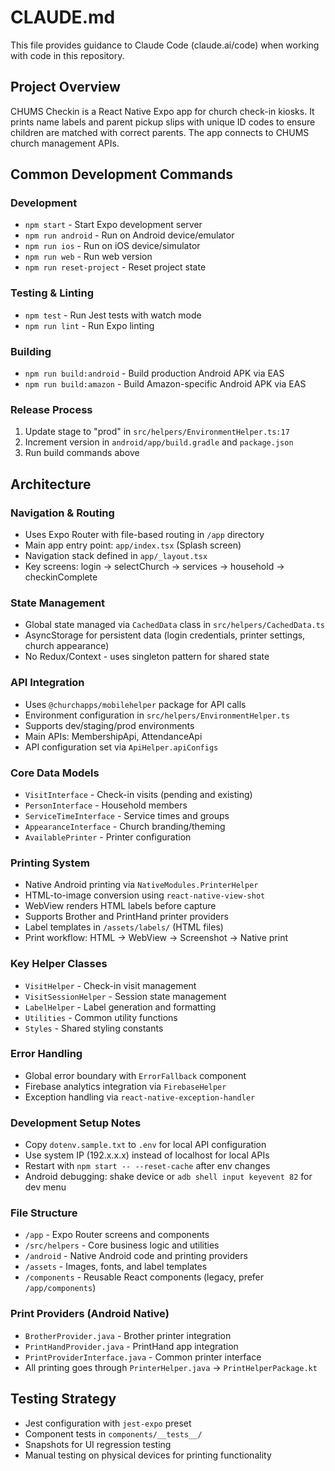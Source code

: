 # CLAUDE.md

This file provides guidance to Claude Code (claude.ai/code) when working with code in this repository.

## Project Overview

CHUMS Checkin is a React Native Expo app for church check-in kiosks. It prints name labels and parent pickup slips with unique ID codes to ensure children are matched with correct parents. The app connects to CHUMS church management APIs.

## Common Development Commands

### Development
- `npm start` - Start Expo development server
- `npm run android` - Run on Android device/emulator  
- `npm run ios` - Run on iOS device/simulator
- `npm run web` - Run web version
- `npm run reset-project` - Reset project state

### Testing & Linting
- `npm test` - Run Jest tests with watch mode
- `npm run lint` - Run Expo linting

### Building
- `npm run build:android` - Build production Android APK via EAS
- `npm run build:amazon` - Build Amazon-specific Android APK via EAS

### Release Process
1. Update stage to "prod" in `src/helpers/EnvironmentHelper.ts:17`
2. Increment version in `android/app/build.gradle` and `package.json`
3. Run build commands above

## Architecture

### Navigation & Routing
- Uses Expo Router with file-based routing in `/app` directory
- Main app entry point: `app/index.tsx` (Splash screen)
- Navigation stack defined in `app/_layout.tsx`
- Key screens: login → selectChurch → services → household → checkinComplete

### State Management
- Global state managed via `CachedData` class in `src/helpers/CachedData.ts`
- AsyncStorage for persistent data (login credentials, printer settings, church appearance)
- No Redux/Context - uses singleton pattern for shared state

### API Integration
- Uses `@churchapps/mobilehelper` package for API calls
- Environment configuration in `src/helpers/EnvironmentHelper.ts`
- Supports dev/staging/prod environments
- Main APIs: MembershipApi, AttendanceApi
- API configuration set via `ApiHelper.apiConfigs`

### Core Data Models
- `VisitInterface` - Check-in visits (pending and existing)
- `PersonInterface` - Household members
- `ServiceTimeInterface` - Service times and groups
- `AppearanceInterface` - Church branding/theming
- `AvailablePrinter` - Printer configuration

### Printing System
- Native Android printing via `NativeModules.PrinterHelper`
- HTML-to-image conversion using `react-native-view-shot`
- WebView renders HTML labels before capture
- Supports Brother and PrintHand printer providers
- Label templates in `/assets/labels/` (HTML files)
- Print workflow: HTML → WebView → Screenshot → Native print

### Key Helper Classes
- `VisitHelper` - Check-in visit management
- `VisitSessionHelper` - Session state management  
- `LabelHelper` - Label generation and formatting
- `Utilities` - Common utility functions
- `Styles` - Shared styling constants

### Error Handling
- Global error boundary with `ErrorFallback` component
- Firebase analytics integration via `FirebaseHelper`
- Exception handling via `react-native-exception-handler`

### Development Setup Notes
- Copy `dotenv.sample.txt` to `.env` for local API configuration
- Use system IP (192.x.x.x) instead of localhost for local APIs
- Restart with `npm start -- --reset-cache` after env changes
- Android debugging: shake device or `adb shell input keyevent 82` for dev menu

### File Structure
- `/app` - Expo Router screens and components
- `/src/helpers` - Core business logic and utilities  
- `/android` - Native Android code and printing providers
- `/assets` - Images, fonts, and label templates
- `/components` - Reusable React components (legacy, prefer `/app/components`)

### Print Providers (Android Native)
- `BrotherProvider.java` - Brother printer integration
- `PrintHandProvider.java` - PrintHand app integration
- `PrintProviderInterface.java` - Common printer interface
- All printing goes through `PrinterHelper.java` → `PrintHelperPackage.kt`

## Testing Strategy
- Jest configuration with `jest-expo` preset
- Component tests in `components/__tests__/`
- Snapshots for UI regression testing
- Manual testing on physical devices for printing functionality